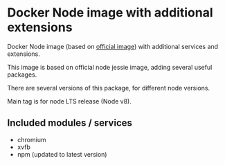 # Docker Node image with additional extensions

Docker Node image (based on [official image](https://hub.docker.com/_/node/))
with additional services and extensions.

This image is based on official node jessie image,
adding several useful packages.

There are several versions of this package, for different node versions.

Main tag is for node LTS release (Node v8).

## Included modules / services

* chromium
* xvfb
* npm (updated to latest version)
